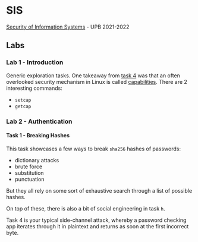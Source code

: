 # SIS
[Security of Information Systems](http://elf.cs.pub.ro/sis) - UPB 2021-2022



## Labs
### Lab 1 - Introduction
Generic exploration tasks.
One takeaway from [task 4](http://elf.cs.pub.ro/sis/sessions/01-intro-systems-security.html#tasks) was that an often overlooked security mechanism in Linux is called [capabilities](https://man7.org/linux/man-pages/man7/capabilities.7.html).
There are 2 interesting commands:
- `setcap`
- `getcap`


### Lab 2 - Authentication
#### Task 1 - Breaking Hashes
This task showcases a few ways to break `sha256` hashes of passwords:
- dictionary attacks
- brute force
- substitution
- punctuation

But they all rely on some sort of exhaustive search through a list of possible hashes.

On top of these, there is also a bit of social engineering in task `h`.

Task 4 is your typical side-channel attack, whereby a password checking app iterates through it in plaintext and returns as soon at the first incorrect byte.
